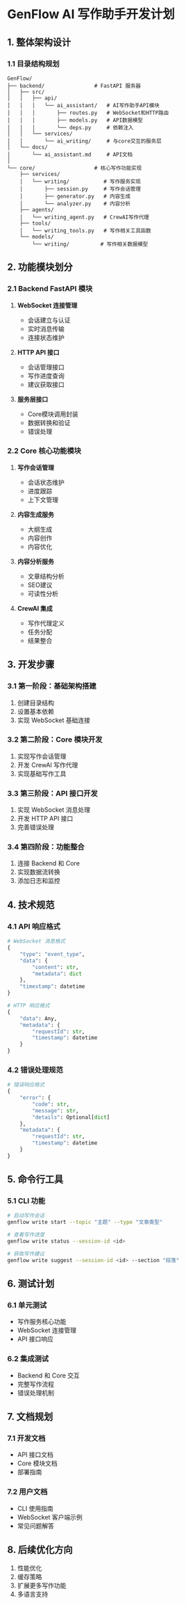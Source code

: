 # GenFlow AI 写作助手开发计划

## 1. 整体架构设计

### 1.1 目录结构规划
```
GenFlow/
├── backend/                # FastAPI 服务器
│   ├── src/
│   │   ├── api/
│   │   │   └── ai_assistant/   # AI写作助手API模块
│   │   │       ├── routes.py   # WebSocket和HTTP路由
│   │   │       ├── models.py   # API数据模型
│   │   │       └── deps.py     # 依赖注入
│   │   └── services/
│   │       └── ai_writing/     # 与core交互的服务层
│   └── docs/
│       └── ai_assistant.md     # API文档
│
└── core/                   # 核心写作功能实现
    ├── services/
    │   └── writing/           # 写作服务实现
    │       ├── session.py     # 写作会话管理
    │       ├── generator.py   # 内容生成
    │       └── analyzer.py    # 内容分析
    ├── agents/
    │   └── writing_agent.py   # CrewAI写作代理
    ├── tools/
    │   └── writing_tools.py   # 写作相关工具函数
    └── models/
        └── writing/          # 写作相关数据模型
```

## 2. 功能模块划分

### 2.1 Backend FastAPI 模块
1. **WebSocket 连接管理**
   - 会话建立与认证
   - 实时消息传输
   - 连接状态维护

2. **HTTP API 接口**
   - 会话管理接口
   - 写作进度查询
   - 建议获取接口

3. **服务层接口**
   - Core模块调用封装
   - 数据转换和验证
   - 错误处理

### 2.2 Core 核心功能模块
1. **写作会话管理**
   - 会话状态维护
   - 进度跟踪
   - 上下文管理

2. **内容生成服务**
   - 大纲生成
   - 内容创作
   - 内容优化

3. **内容分析服务**
   - 文章结构分析
   - SEO建议
   - 可读性分析

4. **CrewAI 集成**
   - 写作代理定义
   - 任务分配
   - 结果整合

## 3. 开发步骤

### 3.1 第一阶段：基础架构搭建
1. 创建目录结构
2. 设置基本依赖
3. 实现 WebSocket 基础连接

### 3.2 第二阶段：Core 模块开发
1. 实现写作会话管理
2. 开发 CrewAI 写作代理
3. 实现基础写作工具

### 3.3 第三阶段：API 接口开发
1. 实现 WebSocket 消息处理
2. 开发 HTTP API 接口
3. 完善错误处理

### 3.4 第四阶段：功能整合
1. 连接 Backend 和 Core
2. 实现数据流转换
3. 添加日志和监控

## 4. 技术规范

### 4.1 API 响应格式
```python
# WebSocket 消息格式
{
    "type": "event_type",
    "data": {
        "content": str,
        "metadata": dict
    },
    "timestamp": datetime
}

# HTTP 响应格式
{
    "data": Any,
    "metadata": {
        "requestId": str,
        "timestamp": datetime
    }
}
```

### 4.2 错误处理规范
```python
# 错误响应格式
{
    "error": {
        "code": str,
        "message": str,
        "details": Optional[dict]
    },
    "metadata": {
        "requestId": str,
        "timestamp": datetime
    }
}
```

## 5. 命令行工具

### 5.1 CLI 功能
```bash
# 启动写作会话
genflow write start --topic "主题" --type "文章类型"

# 查看写作进度
genflow write status --session-id <id>

# 获取写作建议
genflow write suggest --session-id <id> --section "段落"
```

## 6. 测试计划

### 6.1 单元测试
- 写作服务核心功能
- WebSocket 连接管理
- API 接口响应

### 6.2 集成测试
- Backend 和 Core 交互
- 完整写作流程
- 错误处理机制

## 7. 文档规划

### 7.1 开发文档
- API 接口文档
- Core 模块文档
- 部署指南

### 7.2 用户文档
- CLI 使用指南
- WebSocket 客户端示例
- 常见问题解答

## 8. 后续优化方向
1. 性能优化
2. 缓存策略
3. 扩展更多写作功能
4. 多语言支持
